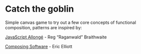 # Catch the goblin

Simple canvas game to try out a few core concepts of functional composition, patterns are inspired by:

[JavaScript Allongé](https://leanpub.com/javascriptallongesix/read) - Reg “Raganwald” Braithwaite

[Composing Software](https://medium.com/javascript-scene/composing-software-the-book-f31c77fc3ddc) - Eric Elliott
